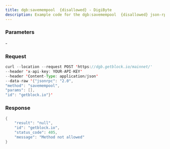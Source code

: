 ```yaml
---
title: dgb:savemempool  {disallowed} - DigiByte
description: Example code for the dgb:savemempool  {disallowed} json-rpc method. Сomplete guide on how to use dgb:savemempool  {disallowed} json-rpc in GetBlock.io Web3 documentation.
---
```


### Parameters


\-

### Request

``` java
curl --location --request POST 'https://dgb.getblock.io/mainnet/' 
--header 'x-api-key: YOUR-API-KEY' 
--header 'Content-Type: application/json' 
--data-raw '{"jsonrpc": "2.0",
"method": "savemempool",
"params": [],
"id": "getblock.io"}'
```

###  Response

``` java
{
    "result": "null",
    "id": "getblock.io",
    "status_code": 405,
    "message": "Method not allowed"
}
```


